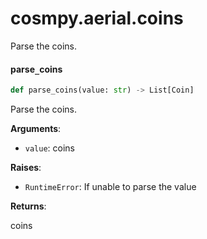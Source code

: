 <a id="cosmpy.aerial.coins"></a>

# cosmpy.aerial.coins

Parse the coins.

<a id="cosmpy.aerial.coins.parse_coins"></a>

#### parse`_`coins

```python
def parse_coins(value: str) -> List[Coin]
```

Parse the coins.

**Arguments**:

- `value`: coins

**Raises**:

- `RuntimeError`: If unable to parse the value

**Returns**:

coins

